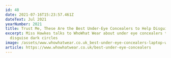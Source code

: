 ```yaml
---
id: 48
date: 2021-07-16T15:23:57.461Z
dateText: Jul 2021
yearNumber: 2021
title: Trust Me, These Are the Best Under-Eye Concealers to Help Disguise Dark Circles
excerpt: Miss Hawkes talks to WhoWhat Wear about under eye concealers to help
  disguise dark circles
image: /assets/www.whowhatwear.co.uk_best-under-eye-concealers-laptop-with-hidpi-screen-.jpg
article: https://www.whowhatwear.co.uk/best-under-eye-concealers
---
```

